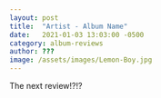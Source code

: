 ```yaml
---
layout: post
title:  "Artist - Album Name"
date:   2021-01-03 13:03:00 -0500
category: album-reviews
author: ???
image: /assets/images/Lemon-Boy.jpg
---
```

The next review!?!?
